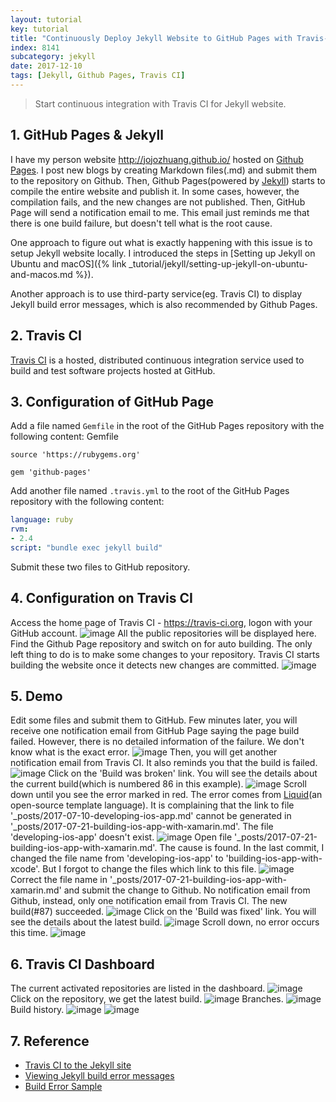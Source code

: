 ```yaml
---
layout: tutorial
key: tutorial
title: "Continuously Deploy Jekyll Website to GitHub Pages with Travis-CI"
index: 8141
subcategory: jekyll
date: 2017-12-10
tags: [Jekyll, Github Pages, Travis CI]
---
```


> Start continuous integration with Travis CI for Jekyll website.

## 1. GitHub Pages & Jekyll
I have my person website http://jojozhuang.github.io/ hosted on [Github Pages](https://pages.github.com/). I post new blogs by creating Markdown files(.md) and submit them to the repository on Github. Then, Github Pages(powered by [Jekyll](https://jekyllrb.com/)) starts to compile the entire website and publish it. In some cases, however, the compilation fails, and the new changes are not published. Then, GitHub Page will send a notification email to me. This email just reminds me that there is one build failure, but doesn't tell what is the root cause.

One approach to figure out what is exactly happening with this issue is to setup Jekyll website locally. I introduced the steps in [Setting up Jekyll on Ubuntu and macOS]({% link _tutorial/jekyll/setting-up-jekyll-on-ubuntu-and-macos.md %}).

Another approach is to use third-party service(eg. Travis CI) to display Jekyll build error messages, which is also recommended by Github Pages.

## 2. Travis CI
[Travis CI](https://travis-ci.org) is a hosted, distributed continuous integration service used to build and test software projects hosted at GitHub.

## 3. Configuration of GitHub Page
Add a file named `Gemfile` in the root of the GitHub Pages repository with the following content:
Gemfile
```raw
source 'https://rubygems.org'

gem 'github-pages'
```

Add another file named `.travis.yml` to the root of the GitHub Pages repository with the following content:
```yml
language: ruby
rvm:
- 2.4
script: "bundle exec jekyll build"
```

Submit these two files to GitHub repository.

## 4. Configuration on Travis CI
Access the home page of Travis CI - https://travis-ci.org, logon with your GitHub account.
![image](/assets/images/jekyll/8141/travisci_account.png)
All the public repositories will be displayed here. Find the Github Page repository and switch on for auto building. The only left thing to do is to make some changes to your repository. Travis CI starts building the website once it detects new changes are committed.
![image](/assets/images/jekyll/8141/travisci_activate.png)

## 5. Demo
Edit some files and submit them to GitHub. Few minutes later, you will receive one notification email from GitHub Page saying the page build failed. However, there is no detailed information of the failure. We don't know what is the exact error.
![image](/assets/images/jekyll/8141/notification_builderror.png)
Then, you will get another notification email from Travis CI. It also reminds you that the build is failed.
![image](/assets/images/jekyll/8141/notification_travis.png)
Click on the 'Build was broken' link. You will see the details about the current build(which is numbered 86 in this example).
![image](/assets/images/jekyll/8141/travis1.png)
Scroll down until you see the error marked in red. The error comes from [Liquid](https://shopify.github.io/liquid/)(an open-source template language). It is complaining that the link to file '\_posts/2017-07-10-developing-ios-app.md' cannot be generated in '\_posts/2017-07-21-building-ios-app-with-xamarin.md'. The file 'developing-ios-app' doesn't exist.
![image](/assets/images/jekyll/8141/travis2.png)
Open file '\_posts/2017-07-21-building-ios-app-with-xamarin.md'. The cause is found. In the last commit, I changed the file name from 'developing-ios-app' to 'building-ios-app-with-xcode'. But I forgot to change the files which link to this file.
![image](/assets/images/jekyll/8141/linkerror.png)
Correct the file name in '\_posts/2017-07-21-building-ios-app-with-xamarin.md' and submit the change to Github. No notification email from Github, instead, only one notification email from Travis CI. The new build(#87) succeeded.
![image](/assets/images/jekyll/8141/notification_fixed.png)
Click on the 'Build was fixed' link. You will see the details about the latest build.
![image](/assets/images/jekyll/8141/fix1.png)
Scroll down, no error occurs this time.
![image](/assets/images/jekyll/8141/fix2.png)

## 6. Travis CI Dashboard
The current activated repositories are listed in the dashboard.
![image](/assets/images/jekyll/8141/dashboard.png)
Click on the repository, we get the latest build.
![image](/assets/images/jekyll/8141/latestbuild.png)
Branches.
![image](/assets/images/jekyll/8141/branches.png)
Build history.
![image](/assets/images/jekyll/8141/history.png)
![image](/assets/images/jekyll/8141/history2.png)

## 7. Reference
* [Travis CI to the Jekyll site](https://jekyllrb.com/docs/continuous-integration/travis-ci/)
* [Viewing Jekyll build error messages](https://help.github.com/articles/viewing-jekyll-build-error-messages/)  
* [Build Error Sample](https://travis-ci.org/jojozhuang/jojozhuang.github.io/builds/315705267?utm_source=email&utm_medium=notification)
